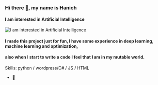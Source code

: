 ### Hi there 👋, my name is Hanieh
#### I am interested in Artificial Intelligence
![I am interested in Artificial Intelligence](https://uupload.ir/files/qhnu_img_20190330_131957814-min.jpg)

#### I made this project just for fun, I have some experience in deep learning, machine learning and optimization,
#### also when I start to write a code I feel that I am in my mutable world.

Skills: python / wordpress/C# / JS / HTML 

- 🔭











